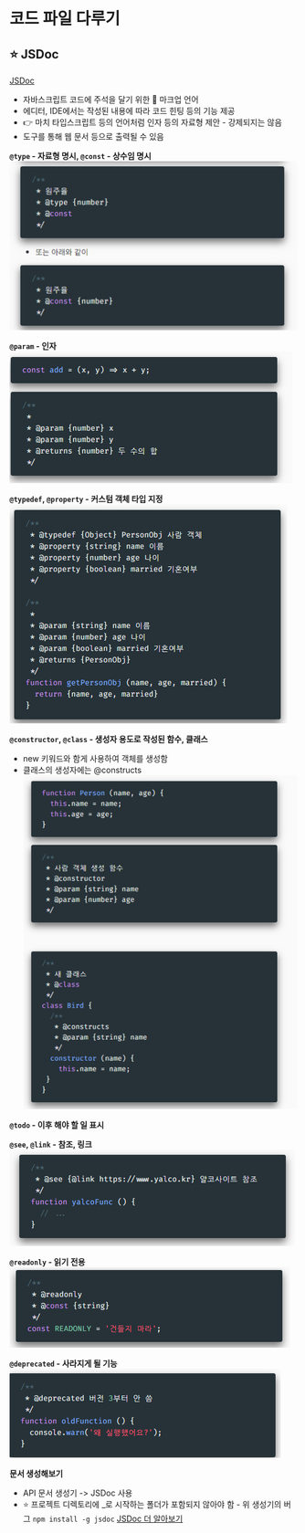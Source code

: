 # 코드 파일 다루기 

## ⭐ JSDoc
[JSDoc](https://jsdoc.app/)
- 자바스크립트 코드에 주석을 달기 위한 🔗 마크업 언어
- 에디터, IDE에서는 작성된 내용에 따라 코드 힌팅 등의 기능 제공
- 👉 마치 타입스크립트 등의 언어처럼 인자 등의 자료형 제안 - 강제되지는 않음
- 도구를 통해 웹 문서 등으로 출력될 수 있음

**`@type` - 자료형 명시, `@const` - 상수임 명시**
![alt text](image.png)

**`@param` - 인자**
![alt text](image-1.png)

**`@typedef`, `@property` - 커스텀 객체 타입 지정**
![alt text](image-2.png)

**`@constructor`, `@class` - 생성자 용도로 작성된 함수, 클래스**
- new 키워드와 함게 사용하여 객체를 생성함
- 클래스의 생성자에는 @constructs
![alt text](image-3.png)

**`@todo` - 이후 해야 할 일 표시**

**`@see`, `@link` - 참조, 링크**
![alt text](image-4.png)

**`@readonly` - 읽기 전용**
![alt text](image-5.png)

**`@deprecated` - 사라지게 될 기능**
![alt text](image-6.png)

**문서 생성해보기**
- API 문서 생성기 -> JSDoc 사용
- ⭐ 프로젝트 디렉토리에 _로 시작하는 폴더가 포함되지 않아야 함 - 위 생성기의 버그
`npm install -g jsdoc`
[JSDoc 더 알아보기](https://github.com/jsdoc/jsdoc#readme)